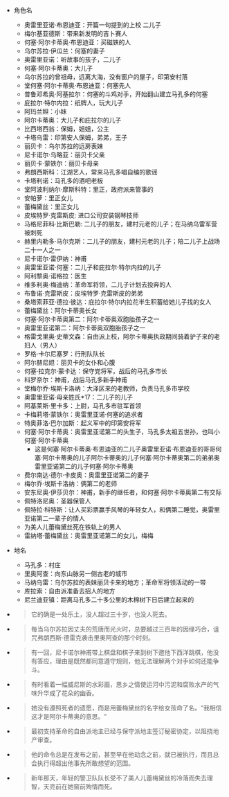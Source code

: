 - 角色名
  - 奥雷里亚诺·布恩迪亚：开篇一句提到的上校 二儿子
  - 梅尔基亚德斯：带来新发明的吉卜赛人
  - 何塞·阿尔卡蒂奥·布恩迪亚：买磁铁的人
  - 乌尔苏拉·伊瓜兰：何塞的妻子
  - 奥雷里亚诺：听故事的孩子，二儿子
  - 何塞·阿尔卡蒂奥：大儿子
  - 乌尔苏拉的曾祖母，远离大海，没有窗户的屋子，印第安村落
  - 堂何塞·阿尔卡蒂奥·布恩迪亚：何塞先人
  - 普鲁邓希奥·阿基拉尔：何塞的斗鸡对手，开始翻山建立马孔多的何塞
  - 庇拉尔·特尔内拉：纸牌人，玩大儿子
  - 阿玛兰妲：小妹
  - 阿尔卡蒂奥：大儿子和庇拉尔的儿子
  - 比西塔西翁：保姆，姐姐，公主
  - 卡塔乌雷：印第安人保姆，弟弟，王子
  - 丽贝卡：乌尔苏拉的远房表妹
  - 尼卡诺尔·乌略亚：丽贝卡父亲
  - 丽贝卡·蒙铁尔：丽贝卡母亲
  - 弗朗西斯科：江湖艺人，常来马孔多唱自编的歌谣
  - 卡塔利诺：马孔多的酒吧老板
  - 堂阿波利纳尔·摩斯科特：里正，政府派来管事的
  - 安帕萝：里正女儿
  - 蕾梅黛丝：里正女儿
  - 皮埃特罗·克雷斯皮: 进口公司安装钢琴技师
  - 马格尼菲科·比斯巴勒: 二儿子的朋友，建村元老的儿子；在马纳乌雷军营被刺死
  - 赫里内勒多·马尔克斯：二儿子的朋友，建村元老的儿子；陪二儿子上战场二十一人之一
  - 尼卡诺尔·雷伊纳：神甫
  - 奥雷里亚诺·何塞：二儿子和庇拉尔·特尔内拉的儿子
  - 阿利黎奥·诺格拉：医生
  - 维多利奥·梅迪纳：革命军将领，二儿子计划去投奔的人
  - 布鲁诺·克雷斯皮：皮埃特罗·克雷斯皮的弟弟
  - 桑塔索菲亚·德拉·彼达：庇拉尔·特尔内拉花半生积蓄给她儿子找的女人
  - 蕾梅黛丝：阿尔卡蒂奥长女
  - 何塞·阿尔卡蒂奥第二：阿尔卡蒂奥双胞胎孩子之一
  - 奥雷里亚诺第二：阿尔卡蒂奥双胞胎孩子之一
  - 格雷戈里奥·史蒂文森：自由派上校，阿尔卡蒂奥执政期间骑着驴子来的老妇人（男人）
  - 罗格·卡尔尼塞罗：行刑队队长
  - 阿尔赫尼妲：丽贝卡的女仆和心腹
  - 何塞·拉克尔·蒙卡达：保守党将军，战后的马孔多市长
  - 科罗奈尔：神甫，战后马孔多新手神甫
  - 堂梅尔乔·埃斯卡洛纳：大泽区来的老教师，负责马孔多市学校
  - 奥雷里亚诺·母亲姓氏*17：二儿子的儿子
  - 阿基莱斯·里卡多：上尉，马孔多市驻军首领
  - 卡梅莉塔·蒙铁尔：奥雷里亚诺·何塞的追求者
  - 特奥菲洛·巴尔加斯：起义军中的印第安将军
  - 何塞·阿尔卡蒂奥：奥雷里亚诺第二的头生子，马孔多太祖五世孙，也叫小何塞·阿尔卡蒂奥
    - 这是何塞·阿尔卡蒂奥·布恩迪亚的二儿子奥雷里亚诺·布恩迪亚的哥哥何塞·阿尔卡蒂奥的儿子阿尔卡蒂奥的儿子何塞·阿尔卡蒂奥第二的弟弟奥雷里亚诺第二的儿子何塞·阿尔卡蒂奥
  - 费尔南达·德尔·卡皮奥：奥雷里亚诺第二的妻子
  - 梅尔乔·埃斯卡洛纳：俩第二的老师
  - 安东尼奥·伊莎贝尔：神甫，新手的继任者，和何塞·阿尔卡蒂奥第二有交际
  - 佩特洛尼奥：圣器保管人
  - 佩特拉·科特斯：让人买彩票赢手风琴的年轻女人，和俩第二睡觉，奥雷里亚诺第二一辈子的情人
  - 为美人儿蕾梅黛丝死在铁轨上的男人
  - 雷纳塔·蕾梅黛丝：奥雷里亚诺第二的女儿，梅梅

- 地名
  - 马孔多：村庄
  - 里奥阿查：向东山脉另一侧古老的城市
  - 马纳乌雷：乌尔苏拉的表妹丽贝卡来的地方；革命军将领活动的一带
  - 库拉索：自由派准备去招人的地方
  - 尼兰迪亚镇：距离马孔多二十多公里的木棉树下日后建立起来的

- > 它的确是一处乐土，没人超过三十岁，也没人死去。

- > 每当乌尔苏拉因丈夫的荒唐而光火时，总要越过三百年的因缘巧合，诅咒弗朗西斯·德雷克袭击里奥阿查的那个时刻。

- > 有一回，尼卡诺尔神甫带上棋盘和棋子来到树下邀他下西洋跳棋，他没有答应，理由是既然都同意遵守规则，他无法理解两个对手如何还能争斗。

- > 有时看着一幅威尼斯的水彩画，思乡之情使运河中污泥和腐败水产的气味升华成了花朵的幽香。

- > 她没有遵照死者的遗愿，而是用蕾梅黛丝的名字给女孩命了名。​“我相信这才是阿尔卡蒂奥的意思。​”

- > 最初支持革命的自由派地主已经与保守派地主签订秘密协定，以阻挠地产审查。

- > 他的命令总是在发布之前，甚至早在他动念之前，就已被执行，而且总会执行得超出他事先所敢想望的范围。

- > 新年那天，年轻的警卫队队长受不了美人儿蕾梅黛丝的冷落而失去理智，天亮前在她窗前殉情而死。